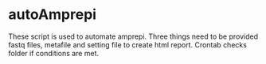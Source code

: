 # autoAmprepi

These script is used to automate amprepi.
Three things need to be provided fastq files, metafile and setting file to create html report.
Crontab checks folder if conditions are met.


